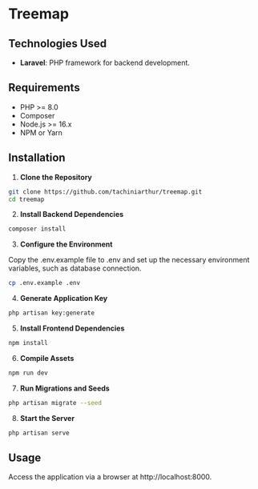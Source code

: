 # Treemap

## Technologies Used

- **Laravel**: PHP framework for backend development.

## Requirements

- PHP >= 8.0
- Composer
- Node.js >= 16.x
- NPM or Yarn

## Installation

1. **Clone the Repository**

```bash
git clone https://github.com/tachiniarthur/treemap.git
cd treemap
```

2. **Install Backend Dependencies**

```bash
composer install
```

3. **Configure the Environment**

Copy the .env.example file to .env and set up the necessary environment variables, such as database connection.

```bash
cp .env.example .env
```

4. **Generate Application Key**

```bash
php artisan key:generate
```

5. **Install Frontend Dependencies**

```bash
npm install
```

6. **Compile Assets**

```bash
npm run dev
```

7. **Run Migrations and Seeds**

```bash
php artisan migrate --seed
```

8. **Start the Server**

```bash
php artisan serve
```

## Usage

Access the application via a browser at http://localhost:8000.
